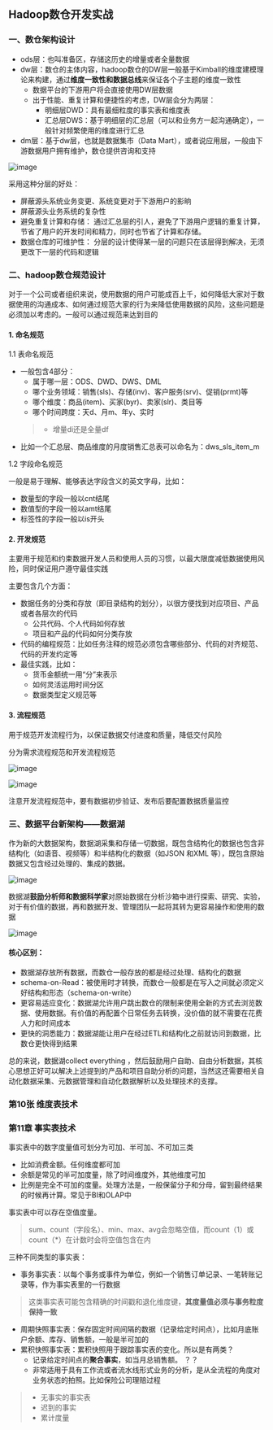 ## Hadoop数仓开发实战
   
### 一、数仓架构设计
- ods层：也叫准备区，存储这历史的增量或者全量数据
- dw层：数仓的主体内容，hadoop数仓的DW层一般基于Kimball的维度建模理论来构建，通过**维度一致性和数据总线**来保证各个子主题的维度一致性
    - 数据平台的下游用户将会直接使用DW层数据
    - 出于性能、重复计算和便捷性的考虑，DW层会分为两层：
        - 明细层DWD：具有最细粒度的事实表和维度表
        - 汇总层DWS：基于明细层的汇总层（可以和业务方一起沟通确定），一般针对频繁使用的维度进行汇总
- dm层：基于dw层，也就是数据集市（Data Mart），或者说应用层，一般由下游数据用户拥有维护，数仓提供咨询和支持

![image](https://github.com/fancyChuan/bigdata-learn/blob/master/hive/img/数仓建模/hadoop数仓逻辑架构.png?raw=true)

采用这种分层的好处：
-  屏蔽源头系统业务变更、系统变更对于下游用户的影晌
- 屏蔽源头业务系统的复杂性
- 避免重复计算和存储： 通过汇总层的引人，避免了下游用户逻辑的重复计算， 节省了用户的开发时间和精力，同时也节省了计算和存储。
- 数据仓库的可维护性： 分层的设计使得某一层的问题只在该层得到解决，无须更改下一层的代码和逻辑


### 二、hadoop数仓规范设计
对于一个公司或者组织来说，使用数据的用户可能成百上千，如何降低大家对于数据使用的沟通成本、如何通过规范大家的行为来降低使用数据的风险，这些问题是必须加以考虑的。一般可以通过规范来达到目的

#### 1. 命名规范
1.1 表命名规范
- 一般包含4部分：
    - 属于哪一层：ODS、DWD、DWS、DML
    - 哪个业务领域：销售(sls)、存储(inv)、客户服务(srv)、促销(prmt)等
    - 哪个维度：商品(item)、买家(byr)、卖家(slr)、类目等
    - 哪个时间跨度：天d、月m、年y、实时
    > - 增量di还是全量df
- 比如一个汇总层、商品维度的月度销售汇总表可以命名为：dws_sls_item_m

1.2 字段命名规范

一般是易于理解、能够表达字段含义的英文字母，比如：
- 数量型的字段一般以cnt结尾
- 数值型的字段一般以amt结尾
- 标签性的字段一般以is开头

#### 2. 开发规范
主要用于规范和约束数据开发人员和使用人员的习惯，以最大限度减低数据使用风险，同时保证用户遵守最佳实践

主要包含几个方面：
- 数据任务的分类和存放（即目录结构的划分），以很方便找到对应项目、产品或者各层次的代码
    - 公共代码、个人代码如何存放
    - 项目和产品的代码如何分类存放
- 代码的编程规范：比如任务注释的规范必须包含哪些部分、代码的对齐规范、代码的开发约定等
- 最佳实践，比如：
    - 货币金额统一用“分”来表示
    - 如何灵活运用时间分区
    - 数据类型定义规范等

#### 3. 流程规范
用于规范开发流程行为，以保证数据交付进度和质量，降低交付风险

分为需求流程规范和开发流程规范

![image](https://github.com/fancyChuan/bigdata-learn/blob/master/hive/img/数仓建模/数仓的需求流程规范.png?raw=true)

![image](https://github.com/fancyChuan/bigdata-learn/blob/master/hive/img/数仓建模/数仓的开发流程规范.png?raw=true)

注意开发流程规范中，要有数据初步验证、发布后要配置数据质量监控


### 三、数据平台新架构——数据湖
作为新的大数据架构，数据湖采集和存储一切数据，既包含结构化的数据也包含非结构化（如语音、视频等）和半结构化的数据（如JSON 和XML 等），既包含原始数据又包含经过处理的、集成的数据。

![image](https://github.com/fancyChuan/bigdata-learn/blob/master/hive/img/数仓建模/数据湖.png?raw=true)

数据湖**鼓励分析师和数据科学家**对原始数据在分析沙箱中进行探索、研究、实验，对于有价值的数据，再和数据开发、管理团队一起将其转为更容易操作和使用的数据

![image](https://github.com/fancyChuan/bigdata-learn/blob/master/hive/img/数仓建模/数据湖和数仓比较.png?raw=true)

#### 核心区别：
- 数据湖存放所有数据，而数仓一般存放的都是经过处理、结构化的数据
- schema-on-Read：被使用时才转换，而数仓一般都是在写入之间就必须定义好结构和形态（schema-on-write）
- 更容易适应变化：数据湖允许用户跳出数仓的限制来使用全新的方式去浏览数据、使用数据。有价值的再配置个日常任务去转换，没价值的就不需要在花费人力和时间成本
- 更快的洞悉能力：数据湖能让用户在经过ETL和结构化之前就访问到数据，比数仓更快得到结果

总的来说，数据湖collect everything ，然后鼓励用户自助、自由分析数据，其核心思想正好可以解决上述提到的产品和项目自助分析的问题，当然这还需要相关自动化数据采集、元数据管理和自动化数据解析以及处理技术的支撑。


### 第10张 维度表技术


### 第11章 事实表技术
事实表中的数字度量值可划分为可加、半可加、不可加三类
- 比如消费金额。任何维度都可加
- 余额是常见的半可加度量，除了时间维度外，其他维度可加
- 比例是完全不可加的度量。处理方法是，一般保留分子和分母，留到最终结果的时候再计算。常见于BI和OLAP中

事实表中可以存在空值度量。
> sum、count（字段名）、min、max、avg会忽略空值，而count（1）或count（*）在计数时会将空值包含在内

三种不同类型的事实表：
- 事务事实表：以每个事务或事件为单位，例如一个销售订单记录、一笔转账记录等，作为事实表里的一行数据
> 这类事实表可能包含精确的时间戳和退化维度键，**其度量值必须与事务粒度保持一致**
- 周期快照事实表：保存固定时间间隔的数据（记录给定时间点），比如月底账户余额、库存、销售额，一般是半可加的
- 累积快照事实表：累积快照用于跟踪事实表的变化。所以是有两类？
    - 记录给定时间点的**聚合事实**，如当月总销售额。 ？？
    - 非常适用于具有工作流或者流水线形式业务的分析，是从全流程的角度对业务状态的拍照。比如保险公司理赔过程
> - 无事实的事实表
> - 迟到的事实
> - 累计度量